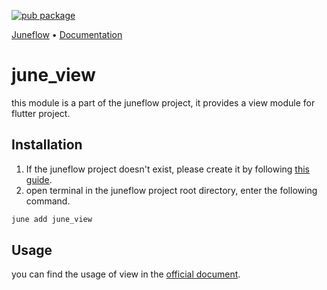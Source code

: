[![pub package](https://img.shields.io/pub/v/june_view.svg)](https://pub.dartlang.org/packages/june_view)

<p>
  <a href="https://github.com/melodysdreamj/juneflow">Juneflow</a> •
  <a href="https://doc.juneflow.org/get-started">Documentation</a>
</p>

# june_view

this module is a part of the juneflow project, it provides a view module for flutter project.

## Installation

1. If the juneflow project doesn't exist, please create it by
   following [this guide](https://doc.juneflow.org/get-started).
2. open terminal in the juneflow project root directory, enter the following command.

 ```bash
 june add june_view
 ```

## Usage

you can find the usage of view in the [official document](https://pub.dev/packages/june_view).
